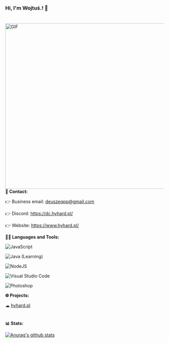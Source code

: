 ### Hi, I'm Wojtuś.! 👋
#

<img align="right" alt="GIF" width="527px" src="https://media2.giphy.com/media/65l4Oe67kg3MyyYxPc/giphy.gif" />

**💬 Contact:**

   👉 Business email: deuszeqpp@gmail.com
  
   👉 Discord: https://dc.hyhard.pl/
  
   👉 Website: https://www.hyhard.pl/
  

**👩‍💻 Languages and Tools:**

![JavaScript](https://img.shields.io/badge/-JavaScript-yellow?style=flat&logo=javascript) 

![Java](https://img.shields.io/badge/-Java-black?style=flat&logo=java) (Learning)

![NodeJS](https://img.shields.io/badge/-NodeJS-green?style=flat&logo=Nodejs)

![Visual Studio Code](https://img.shields.io/badge/-Visual%20Studio%20Code-purple?style=flat&logo=visual-studio-code)

![Photoshop](https://github.com/aleen42/badges#designer)



**🌐 Projects:**

  ☁ [hyhard.pl](https://dc.hyhard.pl/)

#
**📊 Stats:**

[![Anurag's github stats](https://github-readme-stats.vercel.app/api?username=wojtus1g&show_icons=true&theme=tokyonight)](https://github.com/wojtus1g/github-readme-stats)
